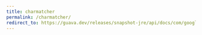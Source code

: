 ```yaml
---
title: charmatcher
permalink: /charmatcher/
redirect_to: https://guava.dev/releases/snapshot-jre/api/docs/com/google/common/base/CharMatcher.html
---
```

